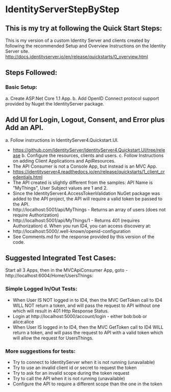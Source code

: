 # IdentityServerStepByStep

## This is my try at following the Quick Start Steps:

This is my version of a custom Identity Server and clients created by following the recommended Setup and Overview Instructions on the Identity Server site.
http://docs.identityserver.io/en/release/quickstarts/0_overview.html

## Steps Followed:
### Basic Setup:
a. Create ASP.Net Core 1.1 App.
b. Add OpenID Connect protocol support provided by Nuget the IdentityServer package.
## Add UI for Login, Logout, Consent, and Error plus Add an API.
a. Follow instructions in IdentityServer4.Quickstart.UI.
- https://github.com/IdentityServer/IdentityServer4.Quickstart.UI/tree/release
b. Configure the resources, clients and users.
c. Follow Instructions on adding Client Applications and ApiResources.
- The API Consumer is not a Console App, but instead is an MVC App.
- https://identityserver4.readthedocs.io/en/release/quickstarts/1_client_credentials.html
- The API created is slightly different from the samples: API Name is "MyThings", User Subject values are 1 and 2.
- Since the IdentityServer4.AccessTokenValidation NuGet package was added to the API project, the API will require a valid token be passed to the API.
- http://localhost:5001/api/MyThings - Returns an array of users (does not require Authorization)
- http://localhost:5001/api/MyThings/1 - Returns 401 (requires Authorization)
d. When you run ID4, you can access discovery at:
- http://localhost:5000/.well-known/openid-configuration
- See Comments.md for the response provided by this version of the code.

## Suggested Integrated Test Cases:
Start all 3 Apps, then in the MVCApiConsumer App, goto - http://localhost:6004/Home/UsersThings:
### Simple Logged In/Out Tests:
- When User IS NOT logged in to ID4, then the MVC GetToken call to ID4 WILL NOT return a token, and will pass the request to API without one which will result in 401 Http Response Status.
- Login at http://localhost:5000/account/login - either bob:bob or alice:alice
- When User IS logged in to ID4, then the MVC GetToken call to ID4 WILL return a token, and will pass the request to API with a valid token which will allow the request for UsersThings.
### More suggestions for tests:
- Try to connect to IdentityServer when it is not running (unavailable)
- Try to use an invalid client id or secret to request the token
- Try to ask for an invalid scope during the token request
- Try to call the API when it is not running (unavailable)
- Configure the API to require a different scope than the one in the token